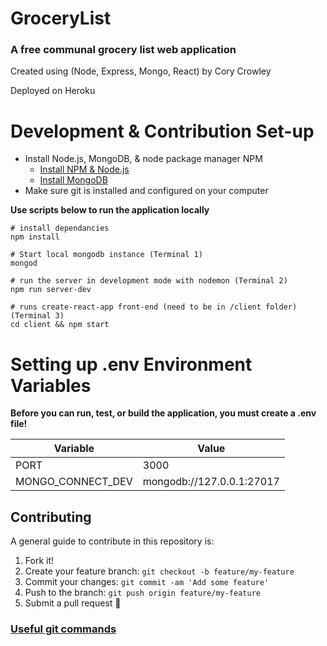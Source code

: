 # GroceryList
### A free communal grocery list web application
Created using (Node, Express, Mongo, React) by Cory Crowley

Deployed on Heroku


# Development & Contribution Set-up
- Install Node.js, MongoDB, & node package manager NPM
  - [Install NPM & Node.js](https://www.npmjs.com/get-npm?utm_source=house&utm_medium=homepage&utm_campaign=free%20orgs&utm_term=Install%20npm)
  - [Install MongoDB](https://www.mongodb.com/download-center?jmp=nav#community)
- Make sure git is installed and configured on your computer

**Use scripts below to run the application locally**

```
# install dependancies
npm install

# Start local mongodb instance (Terminal 1)
mongod

# run the server in development mode with nodemon (Terminal 2)
npm run server-dev

# runs create-react-app front-end (need to be in /client folder) (Terminal 3)
cd client && npm start
```

# Setting up .env Environment Variables
**Before you can run, test, or build the application, you must create a .env file!**

|Variable|Value|
|--------|-----|
|PORT|3000|
|MONGO_CONNECT_DEV|mongodb://127.0.0.1:27017|

## Contributing
A general guide to contribute in this repository is:
1. Fork it!
2. Create your feature branch: `git checkout -b feature/my-feature`
3. Commit your changes: `git commit -am 'Add some feature'`
4. Push to the branch: `git push origin feature/my-feature`
5. Submit a pull request :rocket:

### [Useful git commands](https://www.git-tower.com/blog/posts/git-cheat-sheet)
